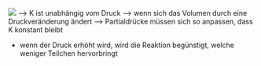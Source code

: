 ![](Pasted%20image%2020240607172232.png)
--> K ist unabhängig vom Druck 
--> wenn sich das Volumen durch eine Druckveränderung ändert --> Partialdrücke müssen sich so anpassen, dass K konstant bleibt 

- wenn der Druck erhöht wird, wird die Reaktion begünstigt, welche weniger Teilchen hervorbringt 